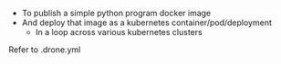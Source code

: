 - To publish a simple python program docker image  
- And deploy that image as a kubernetes container/pod/deployment   
  - In a loop across various kubernetes clusters

Refer to .drone.yml  
